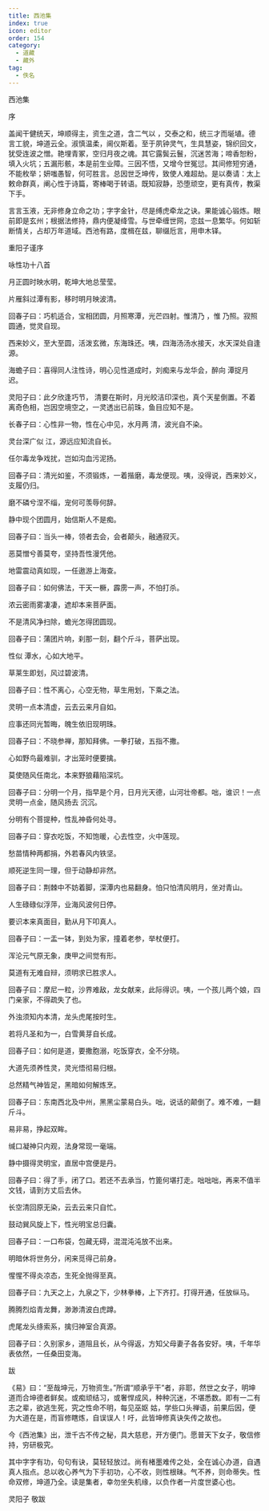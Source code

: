 ```yaml
---
title: 西池集
index: true
icon: editor
order: 154
category:
  - 道藏
  - 藏外
tag:
  - 佚名
---
```


西池集  

序  

盖闻干健统天，坤顺得主，资生之道，含二气以 ，交泰之和，统三才而埏埴。德言工貌，坤道云全。淑慎温柔，阃仪斯着。至于夙钟灵气，生具慧姿，锦织回文，犹受连波之憎。艳埋青冢，空归月夜之魂。其它露鬓云鬟，沉迷苦海；啼香恕粉，填入火坑；五漏形骸，本是前生业障。三因不悟，又增今世冤愆。其间修短穷通，不能枚举；妍嗤愚智，何可胜言。总因世乏坤传，致使人难超劫。是以奏请：太上敕命群真，阐心性于诗篇，寄棒喝于转语。既知寂静，恐堕顽空，更有真传，教渠下手。  

言言玉液，无非修身立命之功；字字金针，尽是缚虎牵龙之诀。果能诚心锻炼。眼前即是玄州；根据法修持，鼎内便凝绛雪。与世牵缠世网，恋兹一息繁华。何如斩断情关，占却万年道域。西池有路，度楫在兹，聊缀卮言，用申木铎。  

重阳子谨序  

咏性功十八首  

月正圆时映水明，乾坤大地总莹莹。  

片雁斜过潭有影，移时明月映波清。  

回春子曰：巧机适合，宝相团圆，月照寒潭，光芒四射。惟清乃 ，惟 乃照。寂照圆通，觉灵自现。  

西来妙义，至大至圆，活泼玄微，东海珠还。咦，四海汤汤水接天，水天深处自逢源。  

海蟾子曰：喜得同人注性诗，明心见性道成时，刘痴来与龙华会，醉向 潭捉月迟。  

灵阳子曰：此夕欣逢巧节， 清要在斯时，月光皎洁印深也，真个天星倒置。不着离奇色相，岂因空境空之，一灵透出已前珠，鱼目应知不是。  

长春子曰：心性非一物，性在心中见，水月两 清，波光自不染。  

灵台深广似 江，源远应知流自长。  

任尔毒龙争戏扰，岂如沟血污泥扬。  

回春子曰：清光如鉴，不须锻炼，一着揩磨，毒龙便现。咦，没得说，西来妙义，支履仍归。  

磨不磷兮涅不缁，宠何可羡辱何辞。  

静中现个团圆月，始信斯人不是痴。  

回春子曰：当头一棒，领者去会，会者颠头，融通寂灭。  

恶莫憎兮善莫夸，坚持吾性漫凭他。  

地雷震动真如现，一任遨游上海查。  

回春子曰：如何佛法，干天一橛，霹雳一声，不怕打杀。  

浓云密雨雾凄凄，遮却本来菩萨面。  

不是清风净扫除，蟾光怎得团圆现。  

回春子曰：蒲团片响，刹那一刻，翻个斤斗，菩萨出现。  

性似 潭水，心如大地平。  

草莱生即划，风过碧波清。  

回春子曰：性不离心，心空无物，草生用划，下乘之法。  

灵明一点本清虚，云去云来月自如。  

应事还同光暂晦，魄生依旧现明珠。  

回春子曰：不晓参禅，那知拜佛。一拳打破，五指不撒。  

心如野鸟最难驯，才出笼时便要擒。  

莫使随风任南北，本来野狼藉陷深坑。  

回春子曰：分明一个月，指早是个月，日月光天德，山河壮帝都。咄，谁识！一点灵明一点金，随风扬去 沉沉。  

分明有个菩提种，性乱神昏何处寻。  

回春子曰：穿衣吃饭，不知饱暖，心去性空，火中莲现。  

愁苗情种两都捐，外若春风内铁坚。  

顺死逆生同一理，但于动静却非然。  

回春子曰：荆棘中不妨着脚，深潭内也易翻身。怕只怕清风明月，坐对青山。  

人生碌碌似浮萍，业海风波何日停。  

要识本来真面目，勤从月下叩真人。  

回春子曰：一盂一钵，到处为家，撞着老参，举杖便打。  

浑沦元气原无象，庚甲之间觉有形。  

莫道有无难自辩，须明求已胜求人。  

回春子曰：摩尼一粒，沙界难敌，龙女献来，此际得识。咦，一个孩儿两个娘，四门亲家，不得疏失了也。  

外浊须知内本清，龙头虎尾按时生。  

若将凡圣和为一，白雪黄芽自长成。  

回春子曰：如何是道，要撒胞溺，吃饭穿衣，全不分晓。  

大道先须养性灵，灵光悟彻易归根。  

总然精气神皆足，黑暗如何解炼烹。  

回春子曰：东南西北及中州，黑黑尘蒙易白头。咄，说话的颠倒了。难不难，一翻斤斗。  

易非易，挣起双眸。  

缄口凝神只内观，法身常现一毫端。  

静中摄得灵明宝，直居中宫便是丹。  

回春子曰：得了手，闭了口。若还不去承当，竹篦何堪打走。咄咄咄，再来不值半文钱，请到方丈后去休。  

长空清回原无染，云去云来只自忙。  

鼓动巽风旋上下，性光明宝总归囊。  

回春子曰：一口布袋，包藏无碍，混混沌沌放不出来。  

明暗休将世务分，闲来觅得己前身。  

惺惺不得炎凉态，生死全抛得至真。  

回春子曰：九天之上，九泉之下，少林拳棒，上下齐打。打得开通，任放纵马。  

腾腾烈焰青龙舞，渺渺清波白虎蹲。  

虎尾龙头绦索系，擒归神室合真源。  

回春子曰：久别家乡，道阻且长，从今得返，方知父母妻子各各安好。咦，千年华表依然，一任桑田变海。  

跋  

《易》曰：“至哉坤元，万物资生。”所谓“顺承乎干”者，非耶，然世之女子，明坤道而合坤德者鲜矣。或痴顽结习，或奢悍成风，种种沉迷，不堪悉数。即有一二有志之辈，欲逃生死，究之性命不明，每见巫妪 姑，学些口头禅语，前果后因，便为大道在是，而盲修瞎炼，自误误人！吁，此皆坤修真诀失传之故也。  

今《西池集》出，泄千古不传之秘，具大慈悲，开方便门。愿普天下女子，敬信修持，穷研极究。  

其中字字有功，句句有诀，莫轻轻放过。尚有楮墨难传之处，全在诚心办道，自遇真人指点。总以收心养气为下手初功，心不收，则性根昧。气不养，则命蒂失。性命双修，坤道乃全。读是集者，幸勿坐失机缘，以负作者一片度世婆心也。  

灵阳子 敬跋  
